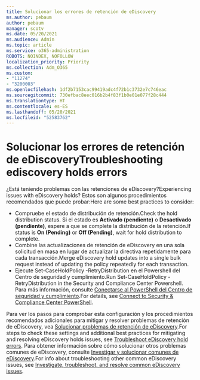 ```yaml
---
title: Solucionar los errores de retención de eDiscovery
ms.author: pebaum
author: pebaum
manager: scotv
ms.date: 05/20/2021
ms.audience: Admin
ms.topic: article
ms.service: o365-administration
ROBOTS: NOINDEX, NOFOLLOW
localization_priority: Priority
ms.collection: Adm_O365
ms.custom:
- "11274"
- "3200003"
ms.openlocfilehash: 1df2b7153cac99419adc4f72b1c3732e7c746eac
ms.sourcegitcommit: 730efbac8eec016b2b4f83f1b0e01e077f28c444
ms.translationtype: HT
ms.contentlocale: es-ES
ms.lasthandoff: 05/20/2021
ms.locfileid: "52583762"
---
```

# <a name="troubleshooting-ediscovery-holds-errors"></a><span data-ttu-id="86fdc-102">Solucionar los errores de retención de eDiscovery</span><span class="sxs-lookup"><span data-stu-id="86fdc-102">Troubleshooting ediscovery holds errors</span></span>

<span data-ttu-id="86fdc-103">¿Está teniendo problemas con las retenciones de eDiscovery?</span><span class="sxs-lookup"><span data-stu-id="86fdc-103">Experiencing issues with eDiscovery holds?</span></span> <span data-ttu-id="86fdc-104">Estos son algunos procedimientos recomendados que puede probar:</span><span class="sxs-lookup"><span data-stu-id="86fdc-104">Here are some best practices to consider:</span></span>

- <span data-ttu-id="86fdc-105">Compruebe el estado de distribución de retención.</span><span class="sxs-lookup"><span data-stu-id="86fdc-105">Check the hold distribution status.</span></span>  <span data-ttu-id="86fdc-106">Si el estado es **Activado (pendiente)** o **Desactivado (pendiente)**, espere a que se complete la distribución de la retención.</span><span class="sxs-lookup"><span data-stu-id="86fdc-106">If status is **On (Pending)** or **Off (Pending)**, wait for hold distribution to complete.</span></span>
- <span data-ttu-id="86fdc-107">Combine las actualizaciones de retención de eDiscovery en una sola solicitud en masa en lugar de actualizar la directiva repetidamente para cada transacción.</span><span class="sxs-lookup"><span data-stu-id="86fdc-107">Merge eDiscovery hold updates into a single bulk request instead of updating the policy repeatedly for each transaction.</span></span>
- <span data-ttu-id="86fdc-108">Ejecute Set-CaseHoldPolicy <policyname> -RetryDistribution en el Powershell del Centro de seguridad y cumplimiento.</span><span class="sxs-lookup"><span data-stu-id="86fdc-108">Run Set-CaseHoldPolicy <policyname> -RetryDistribution in the Security and Compliance Center Powershell.</span></span> <span data-ttu-id="86fdc-109">Para más información, consulte [Conectarse al PowerShell del Centro de seguridad y cumplimiento](/powershell/exchange/connect-to-scc-powershell).</span><span class="sxs-lookup"><span data-stu-id="86fdc-109">For details, see [Connect to Security & Compliance Center PowerShell](/powershell/exchange/connect-to-scc-powershell).</span></span>

<span data-ttu-id="86fdc-110">Para ver los pasos para comprobar esta configuración y los procedimientos recomendados adicionales para mitigar y resolver problemas de retención de eDiscovery, vea [Solucionar problemas de retención de eDiscovery](/microsoft-365/compliance/hold-distribution-errors).</span><span class="sxs-lookup"><span data-stu-id="86fdc-110">For steps to check these settings and additional best practices for mitigating and resolving eDiscovery holds issues, see [Troubleshoot eDiscovery hold errors](/microsoft-365/compliance/hold-distribution-errors).</span></span>
<span data-ttu-id="86fdc-111">Para obtener información sobre cómo solucionar otros problemas comunes de eDiscovery, consulte [Investigar y solucionar comunes de eDiscovery](/microsoft-365/compliance/ediscovery-troubleshooting-common-issues).</span><span class="sxs-lookup"><span data-stu-id="86fdc-111">For info about troubleshooting other common eDiscovery issues, see [Investigate, troubleshoot, and resolve common eDiscovery issues](/microsoft-365/compliance/ediscovery-troubleshooting-common-issues).</span></span>
